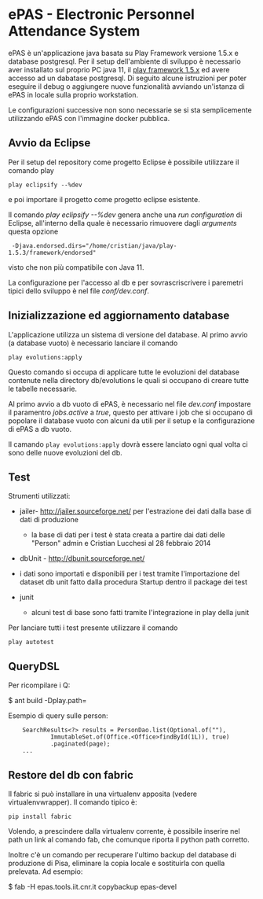 ePAS - Electronic Personnel Attendance System
==============================================

ePAS è un'applicazione java basata su Play Framework versione 1.5.x e 
database postgresql.
Per il setup dell'ambiente di sviluppo è necessario aver installato sul 
proprio PC java 11, il [play framework 1.5.x](https://www.playframework.com/documentation/1.5.x/install)
ed avere accesso ad un dabatase postgresql.
Di seguito alcune istruzioni per poter eseguire il debug o aggiungere nuove
funzionalità avviando un'istanza di ePAS in locale sulla proprio workstation.

Le configurazioni successive non sono necessarie se si sta semplicemente
utilizzando ePAS con l'immagine docker pubblica.

Avvio da Eclipse
----------------

Per il setup del repository come progetto Eclipse è possibile 
utilizzare il comando play

```
play eclipsify --%dev
```

e poi importare il progetto come progetto eclipse esistente.

Il comando _play eclipsify --%dev_ genera anche una _run configuration_ di Eclipse,
all'interno della quale è necessario rimuovere dagli _arguments_ questa opzione
```
 -Djava.endorsed.dirs="/home/cristian/java/play-1.5.3/framework/endorsed"
```
visto che non più compatibile con Java 11.

La configurazione per l'accesso al db e per sovrascriscrivere i paremetri tipici
dello sviluppo è nel file _conf/dev.conf_.

Inizializzazione ed aggiornamento database
------------------------------------------

L'applicazione utilizza un sistema di versione del database.
Al primo avvio (a database vuoto) è necessario lanciare il comando 

```
play evolutions:apply
```

Questo comando si occupa di applicare tutte le evoluzioni del database contenute 
nella directory db/evolutions le quali si occupano di creare tutte le tabelle 
necessarie.

Al primo avvio a db vuoto di ePAS, è necessario nel file *dev.conf* impostare il 
paramentro *jobs.active* a *true*, questo per attivare i job che si occupano di popolare
il database vuoto con alcuni da utili per il setup e la configurazione di ePAS a db vuoto.

Il camando ```play evolutions:apply``` dovrà essere lanciato ogni qual volta ci sono
delle nuove evoluzioni del db.

Test
----

Strumenti utilizzati:
 - jailer- http://jailer.sourceforge.net/ per l'estrazione dei dati dalla base di dati di produzione
   - la base di dati per i test è stata creata a partire dai dati delle "Person" admin e Cristian Lucchesi al 28 febbraio 2014

 - dbUnit - http://dbunit.sourceforge.net/
  - i dati sono importati e disponibili per i test tramite l'importazione del dataset db unit fatto dalla procedura Startup dentro il
    package dei test

 - junit
   - alcuni test di base sono fatti tramite l'integrazione in play della junit

Per lanciare tutti i test presente utilizzare il comando
```
play autotest
```

QueryDSL
--------
Per ricompilare i Q<model>:

$ ant build -Dplay.path=<il-path-del-play>

Esempio di query sulle person:

        SearchResults<?> results = PersonDao.list(Optional.of(""),
                ImmutableSet.of(Office.<Office>findById(1L)), true)
                .paginated(page);
        ...


Restore del db con fabric
------------------------

Il fabric si può installare in una virtualenv apposita (vedere virtualenvwrapper). 
Il comando tipico è:

	pip install fabric

Volendo, a prescindere dalla virtualenv corrente, è possibile inserire nel path
un link al comando fab, che comunque riporta il python path corretto.

Inoltre c'è un comando per recuperare l'ultimo backup del database di
produzione di Pisa, eliminare la copia locale e sostituirla con quella prelevata.
Ad esempio:

 $ fab -H epas.tools.iit.cnr.it copybackup epas-devel
